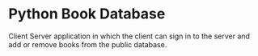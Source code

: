 # Python Book Database

Client Server application in which the client can sign in to the server and add or remove books from the public database.
